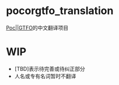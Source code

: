 # pocorgtfo_translation

[Poc||GTFO](https://github.com/angea/pocorgtfo)的中文翻译项目

# WIP
- [TBD]表示待完善或待纠正部分
- 人名或专有名词暂时不翻译
